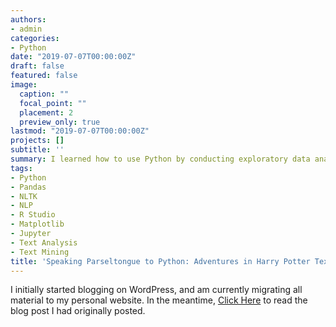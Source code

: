 ```yaml
---
authors:
- admin
categories:
- Python
date: "2019-07-07T00:00:00Z"
draft: false
featured: false
image:
  caption: ""
  focal_point: ""
  placement: 2
  preview_only: true
lastmod: "2019-07-07T00:00:00Z"
projects: []
subtitle: ''
summary: I learned how to use Python by conducting exploratory data analysis on the Harry Potter book series using Natural Language Processing
tags:
- Python
- Pandas
- NLTK
- NLP
- R Studio
- Matplotlib
- Jupyter
- Text Analysis
- Text Mining
title: 'Speaking Parseltongue to Python: Adventures in Harry Potter Text Analysis'
---
```


I initially started blogging on WordPress, and am currently migrating all material to my personal website. In the meantime, [Click Here](https://erikatheoutlier.wordpress.com/2019/07/07/speaking-parseltongue-to-python-adventures-in-harry-potter-text-analysis/) to read the blog post I had originally posted.




